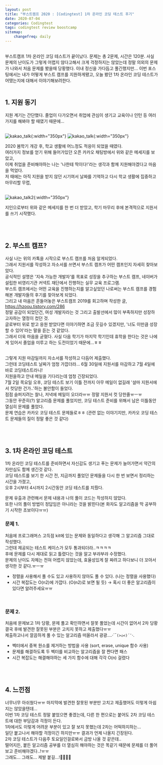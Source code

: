 ```yaml
---
layout: post
title: "부스트캠프 2020 : [Codingtest] 1차 온라인 코딩 테스트 후기"
date: 2020-07-04
categories: Codingtest
tags: codingtest review boostcamp
sitemap:
    changefreq: daily
---
```

<br/>
부스트캠프 1차 온라인 코딩 테스트가 끝이났다. 문제는 총 2문제, 시간은 120분. 사실 문제의 난이도가 그렇게 어렵지 않다고해서 크게 걱정하지는 않았는데 정말 의외의 문제가 나와서 처음 문제를 봤을때 당황했다. 이내 정신을 가다듬고 풀긴했지만... 이번 포스팅에서는 내가 어떻게 부스트 캠프를 지원하게됐고, 오늘 봤던 1차 온라인 코딩 테스트가 어땠는지에 대해서 이야기해보려한다.  
<br/>

<br/>

## 1. 지원 동기
지원 계기는 간단했다. 졸업이 다가오면서 취업에 관심이 생기고 교육이나 인턴 등 여러가지를 해봐야 할 때였기 때문에...  
<br/>

![kakao_talk](/assets/img/post/Review/boostcamp_talk.jpeg){:width="350px"}
![kakao_talk](/assets/img/post/Review/boostcamp_talk(2).jpeg){:width="350px"}  

2020 봄학기 개강 후, 학교 생활에 어느정도 적응이 되었을 때였다.  
여러가지 정보를 얻기 위해 들어가있던 오픈 카카오 채팅방에서 위와 같은 메세지를 보았고,  
이제 취업을 준비해야하는 나는 '나한테 딱이다!'라는 생각과 함께 지원해야겠다고 마음을 먹었다.  
저 때에는 아직 지원을 받지 않던 시기여서 날짜를 기억하고 다시 학교 생활에 집중하고 마무리할 무렵,  
<br/>

![kakao_talk2](/assets/img/post/Review/boostcamp_talk(3).jpeg){:width="350px"}  

지인으로부터 위와 같은 메세지를 한 번 더 받았고, 학기 마무리 후에 본격적으로 지원서를 쓰기 시작했다.  
<br/><br/><br/>

## 2. 부스트 캠프?
사실 나는 위의 카톡을 시작으로 부스트 캠프를 처음 알게되었다.  
그래서 지원서를 작성하고 자소서를 쓰면서 부스트 캠프가 어떤 캠프인지 자세히 찾아보았다.  
공식적인 설명은 '지속 가능한 개발자'를 목표로 성장을 추구하는 부스트 캠프, 네이버가 설립한 비영리기관 커넥트 재단에서 진행하는 실무 교육 프로그램.  
부스트 캠프에서는 어떤 교육을 진행하는지를 알고싶었던 나로써는 부스트 캠프를 경험해본 개발자들의 후기를 찾아보게 되었다.  
그리고 내 마음은 흔들어놓은 부스트캠프 2019를 회고하며 작성한 글, <https://hzoou.tistory.com/286>  
정말 공감이 되었던건, 여성 개발자라는 것 그리고 출발선에서 많이 부족하지만 성장하고자하는 열정이 컸던 것.  
글로부터 위로 받고 응원 받았다면 이야기하면 조금 웃길수 있겠지만, '너도 이만큼 성장할 수 있어'라는 말을 듣는 것 같았다.  
그래서 더욱 마음을 굳혔다. 사실 다음 학기가 마지막 학기인데 휴학을 한다는 것은 나에게 있어서 졸업을 미루고 하는 도전이었기 때문에...ㅎㅎ  
<br/>

그렇게 지원 마감일까지 자소서를 작성하고 다듬어 제출했다.  
그런데 코딩테스트 날짜가 엄청 가깝더라... 6월 30일에 지원서를 마감하고 7월 4일에 바로 코딩테스트라니!  
지원을하고 안내 메일을 기다리는데 엄청 긴장되었다.  
7월 2일 목요일 오후, 코딩 테스트 보기 이틀 전까지 아무 메일이 없길래 '설마 지원서에서 컷당한 건가..'하는 불안함이 들었다.  
점점 슬퍼지려는 찰나, 저녁에 메일이 오더라ㅠㅠ 정말 지원서 컷 당한줄ㅠㅡㅠ  
그동안 꾸준히(?) 알고리즘 문제를 풀었지만, 코딩 테스트 준비를 위해서 남은 이틀동안 열심히 문제를 풀었다.  
문제 연습은 카카오 코딩 테스트 문제들로ㅎㅎ (관련 없는 이야기지만, 카카오 코딩 테스트 문제들의 질이 정말 좋은 것 같다)  
<br/><br/><br/>

## 3. 1차 온라인 코딩 테스트
1차 온라인 코딩 테스트를 준비하면서 자신감도 생기고 푸는 문제가 늘어가면서 약간의 자만심도 함께 생긴것 같다.  
코딩 테스트를 보기 한 시간 전, 지금까지 풀었던 문제들을 다시 한 번 보면서 정리하는 시간을 가졌고,  
오후 2시부터 4시까지 2시간동안 코딩 테스트를 치뤘다.  

문제 유출과 관련해서 문제 내용과 나의 풀이 코드는 작성하지 않았다.  
또한 나의 풀이 방법이 정답임은 아니라는 것을 밝힌다(본 화자도 알고리즘을 막 공부하기 시작한 초보이다ㅠㅠ)  

### 문제 1.
처음에 프로그래머스 고득점 kit에 있는 문제와 동일하다고 생각해 그 알고리즘 그대로 작성했다.  
그런데 제공되는 테스트 케이스가 모두 통과되더라..ㅋㅋㅋㅋ  
후에 문제를 다시 제대로 읽고 틀렸다는 것을 알고 부랴부랴 수정했다.  
문제의 난이도 자체는 전혀 어렵지 않았는데, 효율성있게 잘 짜려고 하다보니 더 꼬아서 생각한 것 같다.ㅠㅡㅠ  
- 정렬을 사용해서 풀 수도 있고 사용하지 않아도 풀 수 있다. (나는 정렬을 사용했다)
- 시간 복잡도는 O(n2)에 가깝다. (O(n2)로 보면 될 듯) → 혹시 더 좋은 알고리즘이 있다면 알려주세요ㅠㅠ
<br/>

### 문제 2.
처음에 문제보고 1차 당황, 문제 풀고 확인하면서 잘못 풀었는데 시간이 없어서 2차 당황  
결국 후에 발견한 잘못된 부분은 고치지 못하고 제출했다ㅠㅠ  
제출하고나서 깔끔하게 풀 수 있는 알고리즘 떠올라서 광광....·´¯`(>⌂<)´¯`·.
- 벡터에서 중복 원소를 제거하는 방법을 사용 (sort, erase, unique 함수 사용)
- 문제를 해결하도록 두 벡터를 비교하는 알고리즘을 잘 짠다면 패스
- 시간 복잡도는 해결해야하는 세 가지 함수에 대해 각각 O(n) 걸렸다
<br/><br/><br/><br/>

## 4. 느낀점
너무너무 아쉬웠다ㅠㅠ 마지막에 발견한 잘못된 부분만 고치고 제출했어도 이렇게 아쉽지는 않았을텐데...  
이번 1차 코딩 테스트 정말 붙었으면 좋겠는데, 다른 한 편으로는 붙어도 2차 코딩 테스트에 대한 부담감과 걱정이 든다.  
1차에서도 이렇게 어려운 부분이 있고 잘 보지 못했는데 2차는 어떡하지하는...  
일단 붙고나서 해야할 걱정이긴 하지만ㅠㅠ  결과가 언제 나올지 긴장된다.  
2차 코딩 테스트가 다음주 토요일인걸로봐서 금방 나올 것 같은데..  
떨어지든, 붙든 알고리즘 공부를 더 열심히 해야하는 것은 똑같기 때문에 문제를 더 풀어보고 준비해야겠다..!ㅠㅠ  
그래도... 그래도... 제발 붙길...!🙏🏻🙏🏻
<br/><br/><br/>
